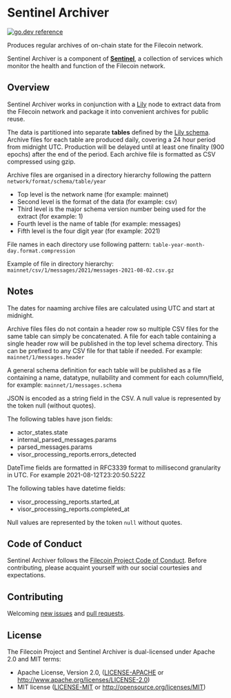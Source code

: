 # Sentinel Archiver
[![go.dev reference](https://img.shields.io/badge/go.dev-reference-007d9c?logo=go&logoColor=white&style=flat-square)](https://pkg.go.dev/github.com/iand/sentinel-archiver)

Produces regular archives of on-chain state for the Filecoin network.

Sentinel Archiver is a component of [**Sentinel**](https://github.com/filecoin-project/sentinel), a collection of services which monitor the health and function of the Filecoin network. 


## Overview

Sentinel Archiver works in conjunction with a [Lily](https://github.com/filecoin-project/lily) node to extract data from the Filecoin network and package it into convenient archives for public reuse.

The data is partitioned into separate **tables** defined by the [Lily schema](https://github.com/filecoin-project/lily/tree/master/schemas).
Archive files for each table are produced daily, covering a 24 hour period from midnight UTC. 
Production will be delayed until at least one finality (900 epochs) after the end of the period. 
Each archive file is formatted as CSV compressed using gzip.

Archive files are organised in a directory hierarchy following the pattern `network/format/schema/table/year`

 - Top level is the network name (for example: mainnet)
 - Second level is the format of the data (for example: csv)
 - Third level is the major schema version number being used for the extract (for example: 1)
 - Fourth level is the name of table (for example: messages)
 - Fifth level is the four digit year (for example: 2021)

File names in each directory use following pattern: `table-year-month-day.format.compression`

Example of file in directory hierarchy: `mainnet/csv/1/messages/2021/messages-2021-08-02.csv.gz`


## Notes

The dates for naaming archive files are calculated using UTC and start at midnight.

Archive files files do not contain a header row so multiple CSV files for the same table can simply be concatenated.
A file for each table containing a single header row will be published in the top level schema directory. 
This can be prefixed to any CSV file for that table if needed.
For example: `mainnet/1/messages.header`

A general schema definition for each table will be published as a file containing a name, datatype, nullability and comment for each column/field, for example: `mainnet/1/messages.schema`

JSON is encoded as a string field in the CSV. A null value is represented by the token null (without quotes).

The following tables have json fields:
 - actor_states.state
 - internal_parsed_messages.params
 - parsed_messages.params
 - visor_processing_reports.errors_detected

DateTime fields are formatted in RFC3339 format to millisecond granularity in UTC. For example 2021-08-12T23:20:50.522Z

The following tables have datetime fields:
 - visor_processing_reports.started_at
 - visor_processing_reports.completed_at

Null values are represented by the token `null` without quotes. 


## Code of Conduct

Sentinel Archiver follows the [Filecoin Project Code of Conduct](https://github.com/filecoin-project/community/blob/master/CODE_OF_CONDUCT.md). Before contributing, please acquaint yourself with our social courtesies and expectations.


## Contributing

Welcoming [new issues](https://github.com/iand/sentinel-archiver/issues/new) and [pull requests](https://github.com/iand/sentinel-archiver/pulls).


## License

The Filecoin Project and Sentinel Archiver is dual-licensed under Apache 2.0 and MIT terms:

- Apache License, Version 2.0, ([LICENSE-APACHE](https://github.com/filecoin-project/sentinel-visor/blob/master/LICENSE-APACHE) or http://www.apache.org/licenses/LICENSE-2.0)
- MIT license ([LICENSE-MIT](https://github.com/filecoin-project/sentinel-visor/blob/master/LICENSE-MIT) or http://opensource.org/licenses/MIT)
